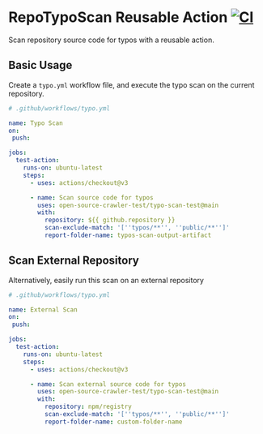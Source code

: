 # RepoTypoScan Reusable Action [![CI](https://github.com/open-source-crawler-test/typo-scan-test/actions/workflows/ci.yml/badge.svg?branch=main)](https://github.com/open-source-crawler-test/typo-scan-test/actions/workflows/ci.yml)

Scan repository source code for typos with a reusable action.

## Basic Usage

Create a `typo.yml` workflow file, and execute the typo scan on the current repository.

```yml
# .github/workflows/typo.yml

name: Typo Scan
on: 
 push:

jobs:
  test-action:
    runs-on: ubuntu-latest
    steps:
      - uses: actions/checkout@v3

      - name: Scan source code for typos
        uses: open-source-crawler-test/typo-scan-test@main
        with:
          repository: ${{ github.repository }}
          scan-exclude-match: '[''typos/**'', ''public/**'']'
          report-folder-name: typos-scan-output-artifact
```



## Scan External Repository

Alternatively, easily run this scan on an external repository

```yml
# .github/workflows/typo.yml

name: External Scan
on: 
 push:

jobs:
  test-action:
    runs-on: ubuntu-latest
    steps:
      - uses: actions/checkout@v3

      - name: Scan external source code for typos
        uses: open-source-crawler-test/typo-scan-test@main
        with:
          repository: npm/registry
          scan-exclude-match: '[''typos/**'', ''public/**'']'
          report-folder-name: custom-folder-name
```